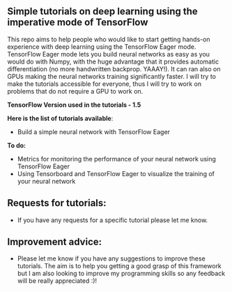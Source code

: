 ## Simple tutorials on deep learning using the imperative mode of TensorFlow

This repo aims to help people who would like to start getting hands-on experience with deep learning using the TensorFlow Eager mode. TensorFlow Eager mode lets you build neural networks as easy as you would do with Numpy, with the huge advantage that it provides automatic differentiation (no more handwritten backprop. YAAAY!). It can ran also on GPUs making the neural networks training significantly faster.
I will try to make the tutorials accessible for everyone, thus I will try to work on problems that do not require a GPU to work on.

**TensorFlow Version used in the tutorials - 1.5**

**Here is the list of tutorials available**:
* Build a simple neural network with TensorFlow Eager

**To do:**
* Metrics for monitoring the performance of your neural network using TensorFlow Eager
* Using Tensorboard and TensorFlow Eager to visualize the training of your neural network 

Requests for tutorials:
----
* If you have any requests for a specific tutorial please let me know.

Improvement advice:
----
* Please let me know if you have any suggestions to improve these tutorials. The aim is to help you getting a good grasp of this framework but I am also looking to improve my programming skills so any feedback will be really appreciated :)! 
